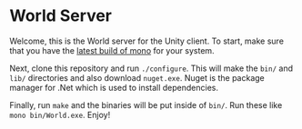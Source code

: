 # World Server

Welcome, this is the World server for the Unity client. To start, make sure that
you have the [latest build of
mono](https://www.mono-project.com/download/stable/) for your system. 

Next, clone this repository and run `./configure`. This will make the `bin/` and
`lib/` directories and also download `nuget.exe`. Nuget is the package manager
for .Net which is used to install dependencies.

Finally, run `make` and the binaries will be put inside of `bin/`. Run these
like `mono bin/World.exe`. Enjoy!
